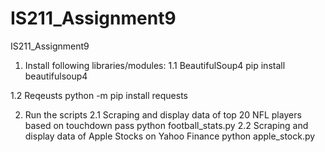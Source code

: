 # IS211_Assignment9
IS211_Assignment9

1. Install following libraries/modules:
  1.1 BeautifulSoup4
      pip install beautifulsoup4

  1.2 Reqeusts
      python -m pip install requests
      
2. Run the scripts
  2.1 Scraping and display data of top 20 NFL players based on touchdown pass
      python football_stats.py
  2.2 Scraping and display data of Apple Stocks on Yahoo Finance
      python apple_stock.py

